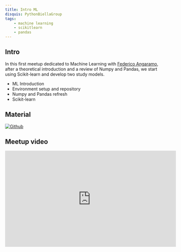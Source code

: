 ```yaml
---
title: Intro ML
disquis: PythonBiellaGroup
tags:
    - machine learning
    - scikitlearn
    - pandas
---
```


## Intro

In this first meetup dedicated to Machine Learning with [Federico Angaramo](https://www.linkedin.com/in/federico-angaramo/), after a theoretical introduction and a review of Numpy and Pandas, we start using Scikit-learn and develop two study models.

* ML Introduction
* Environment setup and repository
* Numpy and Pandas refresh
* Scikit-learn


## Material

[![Github](https://img.shields.io/badge/GitHub-181717.svg?style=for-the-badge&logo=GitHub&logoColor=white)](https://github.com/PythonBiellaGroup/MaterialeSerate/tree/master/PercorsoIntroML)

## Meetup video

<iframe width="560" height="315" src="https://www.youtube.com/embed/iqR9agGNVy4?si=Q9nVXAaO67naTZMW" title="YouTube video player" frameborder="0" allow="accelerometer; autoplay; clipboard-write; encrypted-media; gyroscope; picture-in-picture; web-share" allowfullscreen></iframe>